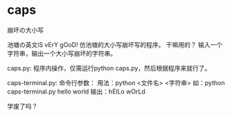 # caps
崩坏の大小写

池塘の英文iS vErY gOoD!
仿池塘的大小写崩坏写的程序。
干嘛用的？
输入一个字符串，输出一个大小写崩坏的字符串。

caps.py:
程序内操作，仅需运行python caps.py，然后根据程序来就行了。

caps-terminal.py:
命令行参数：
用法：python <文件名> <字符串>
如：python caps-terminal.py hello world
输出：hElLo wOrLd

学废了吗？
